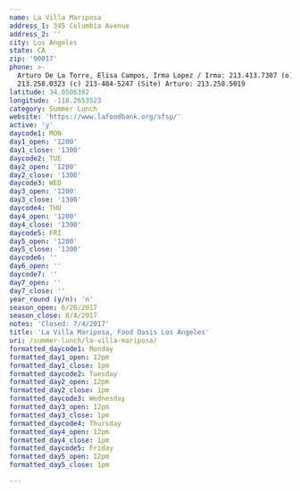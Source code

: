 ```yaml
---
name: La Villa Mariposa
address_1: 345 Columbia Avenue
address_2: ''
city: Los Angeles
state: CA
zip: '90017'
phone: >-
  Arturo De La Torre, Elisa Campos, Irma Lopez / Irma: 213.413.7307 (o)
  213.258.0323 (c) 213-484-5247 (Site) Arturo: 213.258.5019
latitude: 34.0586382
longitude: -118.2653523
category: Summer Lunch
website: 'https://www.lafoodbank.org/sfsp/'
active: 'y'
daycode1: MON
day1_open: '1200'
day1_close: '1300'
daycode2: TUE
day2_open: '1200'
day2_close: '1300'
daycode3: WED
day3_open: '1200'
day3_close: '1300'
daycode4: THU
day4_open: '1200'
day4_close: '1300'
daycode5: FRI
day5_open: '1200'
day5_close: '1300'
daycode6: ''
day6_open: ''
daycode7: ''
day7_open: ''
day7_close: ''
year_round (y/n): 'n'
season_open: 6/20/2017
season_close: 8/4/2017
notes: 'Closed: 7/4/2017'
title: 'La Villa Mariposa, Food Oasis Los Angeles'
uri: /summer-lunch/la-villa-mariposa/
formatted_daycode1: Monday
formatted_day1_open: 12pm
formatted_day1_close: 1pm
formatted_daycode2: Tuesday
formatted_day2_open: 12pm
formatted_day2_close: 1pm
formatted_daycode3: Wednesday
formatted_day3_open: 12pm
formatted_day3_close: 1pm
formatted_daycode4: Thursday
formatted_day4_open: 12pm
formatted_day4_close: 1pm
formatted_daycode5: Friday
formatted_day5_open: 12pm
formatted_day5_close: 1pm

---
```













